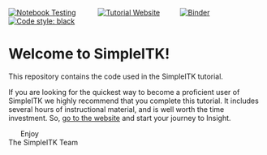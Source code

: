 [![Notebook Testing](https://github.com/SimpleITK/TUTORIAL/actions/workflows/main.yml/badge.svg?branch=main)](https://github.com/SimpleITK/TUTORIAL/actions/workflows/main.yml) &nbsp;&nbsp;&nbsp;&nbsp;&nbsp;&nbsp;&nbsp;&nbsp;&nbsp;&nbsp;[![Tutorial Website](https://img.shields.io/badge/tutorial-website-brightgreen)](https://simpleitk.org/TUTORIAL/)&nbsp;&nbsp;&nbsp;&nbsp;&nbsp;&nbsp;&nbsp;&nbsp;&nbsp;&nbsp;[![Binder](https://mybinder.org/badge_logo.svg)](https://mybinder.org/v2/gh/SimpleITK/TUTORIAL/main?filepath=01_spatial_transformations.ipynb)&nbsp;&nbsp;&nbsp;&nbsp;&nbsp;&nbsp;&nbsp;&nbsp;&nbsp;&nbsp;[![Code style: black](https://img.shields.io/badge/code%20style-black-000000.svg)](https://github.com/psf/black)

# Welcome to SimpleITK!


This repository contains the code used in the SimpleITK tutorial.

If you are looking for the quickest way to become a proficient user of SimpleITK we highly recommend that you complete this tutorial. It includes several hours of instructional material, and is well worth the time investment. So, [go to the website](https://simpleitk.org/TUTORIAL/) and start your journey to Insight.

&nbsp;&nbsp;&nbsp;&nbsp;&nbsp;&nbsp;Enjoy<br>
The SimpleITK Team
